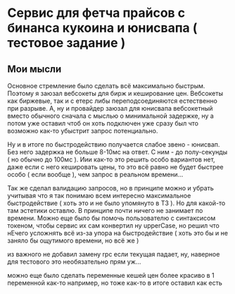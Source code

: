 # Cервис для фетча прайсов с бинанса кукоина и юнисвапа ( тестовое задание )

## Мои мысли

Основное стремление было сделать всё максимально быстрым. Поэтому я заюзал вебсокеты для бирж и кеширование цен. Вебсокеты как биржевые, так и с етерс либы переподсоединяются естественно при разрыве. А, ну и провайдер заюзал для юнисвапа вебсокетный вместо обычного сначала с мыслью о минимальной задержке, ну а потом уже оставил чтоб он хоть подключен уже сразу был что возможно как-то убыстрит запрос потенциально.

Ну и в итоге по быстродействию получается слабое звено - юнисвап. Без него задержка не больше 8-10мс на ответ. С ним - до полу-секунды ( но обычно до 100мс ). Иии как-то это решить особо вариантов нет, даже если с него кешировать цены, то это всё равно не будет быстрее особо ( если вообще ), чем запрос в реальном времени...

Так же сделал валидацию запросов, но в принципе можно и убрать учитывая что я так понимаю всем интересно максимальное быстродействие ( хоть это и не было упомянуто в ТЗ ). Но для какой-то там эстетики оставлю. В принципе почти ничего не занимает по времени. Можно еще было бы помочь пользователю с синтаксисом токеном, чтобы сервис их сам конвертил ну upperCase, но решил что нЕчего усложнять всё из-за упора на быстродействие ( хоть это бы и не заняло бы ощутимого времени, но всё же )

из важного не добавил замену rpc если текущая падает, ну, наверное для тестового это необязательно прям уж...

можно еще было сделать переменные кешей цен более красиво в 1 переменной как-то например, но тоже как-то в итоге оставил как есть

